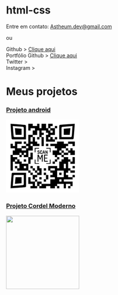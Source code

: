 # html-css

Entre em contato:
Astheum.dev@gmail.com

ou

Github > <a href="https://github.com/Astheum" target="_blank"> Clique aqui </a>
<br>
Portfólio Github > <a href="https://astheum.github.io/html-css/" target="_blank"> Clique aqui </a>
<br>
Twitter >
<br>
Instagram >


<h1> Meus projetos </h1>
<h3><a href="https://astheum.github.io/projeto-android/">Projeto android</a></h3>
<img src="QRandroid.png" width="200" height="200" />

<h3><a href="https://astheum.github.io/projeto-cordel-moderno/">Projeto Cordel Moderno</a></h3>
<img src="QRcordel-moderno" width="200" height="200" />